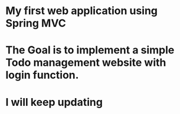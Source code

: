 # My first web application using Spring MVC
# The Goal is to implement a simple Todo management website with login function.
# I will keep updating
 
